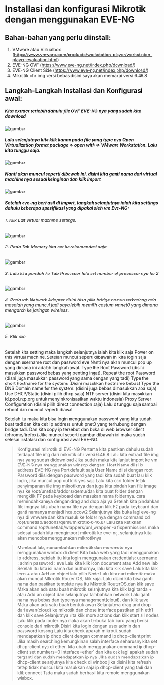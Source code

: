 # Installasi dan konfigurasi  Mikrotik dengan menggunakan EVE-NG

## Bahan-bahan yang perlu diinstall:
1. VMware atau Virtualbox (https://www.vmware.com/products/workstation-player/workstation-player-evaluation.html)
2. EVE-NG OVF (https://www.eve-ng.net/index.php/download/)
3. EVE-NG Client Side (https://www.eve-ng.net/index.php/download/)
4. Mikrotik chr img versi bebas disini saya akan memakai versi 6.46.8

## Langkah-Langkah Installasi dan Konfigurasi awal:
##### Kita extract terlebih dahulu file OVF EVE-NG nya yang sudah kita download
![gambar](https://github.com/muhammad-soleh/Konfigurasi_Jaringan/blob/main/images/eve-mik/img%20(1).png)
##### Lalu selanjutnya kita klik kanan pada file yang type nya Open Virtualization format package => open with => VMware Workstation. Lalu kita tunggu saja.
![gambar](https://github.com/muhammad-soleh/Konfigurasi_Jaringan/blob/main/images/eve-mik/img%20(2).png)
##### Nanti akan muncul seperti dibawah ini. disini kita ganti nama dari virtual machine nya sesuai keinginan dan klik import
![gambar](https://github.com/muhammad-soleh/Konfigurasi_Jaringan/blob/main/images/eve-mik/img%20(3).png)
##### Setelah eve-ng berhasil di import, langkah selanjutnya ialah kita settings dahulu beberapa spesifikasi yang dipakai oleh vm Eve-NG:
###### 1. Klik Edit virtual machine settings.
![gambar](https://github.com/muhammad-soleh/Konfigurasi_Jaringan/blob/main/images/eve-mik/img%20(4).png)
###### 2. Pada Tab Memory kita set ke rekomendasi saja 
![gambar](https://github.com/muhammad-soleh/Konfigurasi_Jaringan/blob/main/images/eve-mik/img%20(5).png)
###### 3. Lalu kita pundah ke Tab Processor lalu set number of processor nya ke 2
![gambar](https://github.com/muhammad-soleh/Konfigurasi_Jaringan/blob/main/images/eve-mik/img%20(6).png)
###### 4. Pada tab Network Adapter disini bisa pilih bridge namun terkadang ada masalah yang muncul jadi saya lebih memilih costum vmnet0 yang dimana mengarah ke jaringan wireless.
![gambar](https://github.com/muhammad-soleh/Konfigurasi_Jaringan/blob/main/images/eve-mik/img%20(7).png)
###### 5. Klik oke 
Setelah kita setting maka langkah selanjutnya ialah kita klik saja Power on this virtual machine.
Setelah muncul seperti dibawah ini kita login saja dengan username root dan password eve
Nanti nya akan muncul pop up yang dimana ini adalah langkah awal.
Type the Root Password (disini masukkan password bebas yang penting ingat).
Repeat the root Password (disni juga masukkan password yang sama dengan yang tadi)
Type the short hostname for the system: (Disini masukkan hostname bebas)
Type the DNS Domain name for the system: (disini juga bebas dimasukkan apa saja)
Use DHCP/Static (disini pilih dhcp saja)
NTP server (disini kita masukkan id.pool.ntp.org untuk menyinkronisasikan waktu indonesia)
Proxy Server Configuration (disini pilih direct connection saja)
Lalu ditunggu saja sampai reboot dan muncul seperti diawal

Setelah itu maka kita bisa login menggunakan password yang kita sudah buat tadi dan kita cek ip address untuk pnet0 yang terhubung dengan bridge tadi.
Dan kita copy ip tersebut dan buka di web browser client (chrome/firefox).Jika muncul seperti gambar dibawah ini maka sudah selesai instalasi dan konfigurasi awal EVE-NG.

> Konfigurasi mikrotik di EVE-NG
Pertama kita pastikan dahulu sudah terdapat file img dari mikrotik chr versi 6.46.8
Lalu kita extract file img nya yang sudah didownload
Jika sudah maka kita lanjut import ke vm EVE-NG nya menggunakan winscp dengan:
Host Name diisi ip address EVE-NG nya 
Port default saja
User Name diisi dengan root
Password diisi dengan password yang tadi kita sudah buat
lalu klik login, jika muncul pop out klik yes saja
Lalu kita cari folder letak penyimpanan file img mikrotiknya dan juga kita pindah kan file image nya ke /opt/unetlab/addons/qemu/dan kita buat folder dengan mengklik F7 pada keyboard dan masukan nama foldernya. cara memindahkannya dengan drag and drop aja ya
Setelah kita pindahkan file imgnya kita ubah nama file nya dengan klik F2 pada keyboard dan ganti namanya menjadi hda.qcow2
Selanjutnya kita buka lagi eve-ng nya di vmware dan kita masuk ke folder nya dengan command cd /opt/unetlab/addons/qemu/mikrotik-6.46.8/
Lalu kita ketikkan command /opt/unetlab/wrappers/unl_wrapper -a fixpermissions
maka selesai sudah kita mengimport mikrotik ke eve-ng, selanjutnya kita akan mencoba menggunakan mikrotiknya


> Membuat lab, menambahkan mikrotik dan meremote nya menggunakan winbox di client
Kita buka web yang tadi menggunakan ip address, setelah itu kita login menggunakan credentials:
username : admin
password : eve
Lalu kita klik icon document atau Add new lab
Setelah itu kita isi nama dan authornya, lalu kita klik save
Lalu kita klik icon + atau Add an object lalu pilih Node
Lalu kita cari mikrotik maka akan muncul MIkrotik Router OS, klik saja.
Lalu disini kita bisa ganti nama dan pastikan template nya itu Mikrotik RouterOS.dan klik save
Maka akan ada satu buah mikrotik selanjutnya kita klik lagi tanda + atau Add an object dan selanjutnya tambahkan network
Lalu ganti nama nya bebas dan type nya management(cloud). dan klik save
Maka akan ada satu buah bentuk awan 
Selanjutnya drag and drop dari awan(cloud) ke mikrotik dan chose interface pastikan pilih eth1 dan klik save
Selanjutnya kita klik more actions dan klik start all nodes
Lalu klik pada router nya maka akan terbuka tab baru yang berisi console dari mikrotik
Disini kita login dengan user admin dan password kosong
Lalu kita check apakah mikrotik sudah mendapatkan ip dhcp client dengan command ip dhcp-client print
Jika masih searching kemungkinan salah interface seharusny kita set dhcp-client nya di ether. kita ubah menggunakan command ip dhcp-client set numbers=0 interface=ether1 dan kita cek lagi apakah sudah terganti dan sudah mendapatkan ip nya
JIka sudah mendapatkan ip dhcp-client selanjutnya kita check di winbox
jika disini kita refresh tetep tidak muncul kita masukkan saja ip dhcp-client yang tadi dan klik connect
Tada maka sudah berhasil kita remote menggunakan winbox.

